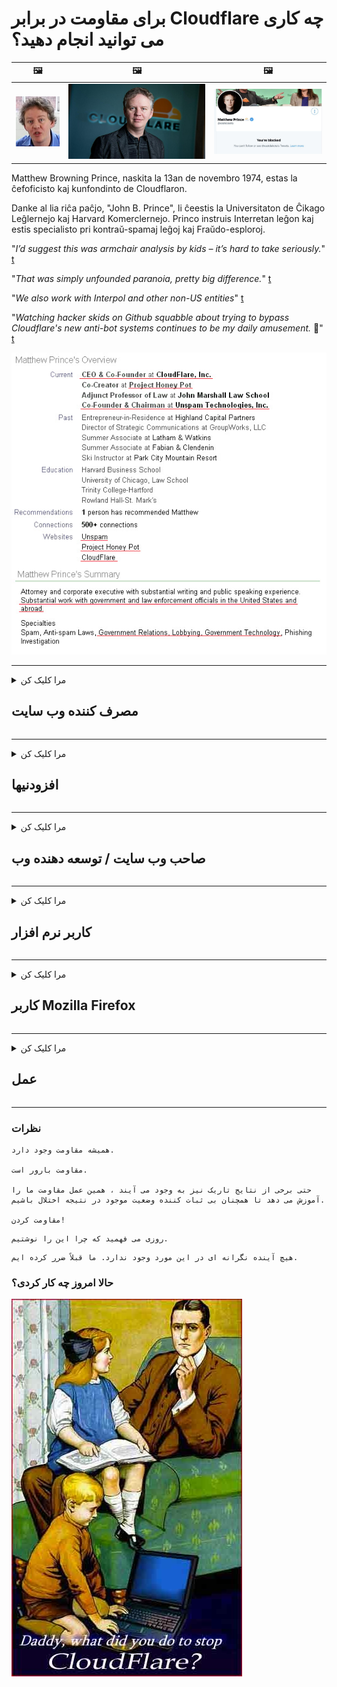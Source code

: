 # برای مقاومت در برابر Cloudflare چه کاری می توانید انجام دهید؟

| 🖼 | 🖼 | 🖼 |
| --- | --- | --- |
| ![](../image/matthew_prince_teen.jpg) | ![](../image/matthew_prince.jpg) | ![](../image/blockedbymatthewprince.jpg) |


Matthew Browning Prince, naskita la 13an de novembro 1974, estas la ĉefoficisto kaj kunfondinto de Cloudflaron.

Danke al lia riĉa paĉjo, "John B. Prince", li ĉeestis la Universitaton de Ĉikago Leĝlernejo kaj Harvard Komerclernejo.
Princo instruis Interretan leĝon kaj estis specialisto pri kontraŭ-spamaj leĝoj kaj Fraŭdo-esploroj.


"*I’d suggest this was armchair analysis by kids – it’s hard to take seriously.*" [t](https://www.theguardian.com/technology/2015/nov/19/cloudflare-accused-by-anonymous-helping-isis)

"*That was simply unfounded paranoia, pretty big difference.*"  [t](https://twitter.com/xxdesmus/status/992757936123359233)

"*We also work with Interpol and other non-US entities*" [t](https://twitter.com/eastdakota/status/1203028504184360960)

"*Watching hacker skids on Github squabble about trying to bypass Cloudflare's new anti-bot systems continues to be my daily amusement.* 🍿" [t](https://twitter.com/eastdakota/status/1273277839102656515)


![](../image/whoismp.jpg)

---


<details>
<summary>مرا کلیک کن

## مصرف کننده وب سایت
</summary>


- اگر وب سایتی که دوست دارید از Cloudflare استفاده می کند ، به آنها بگویید از Cloudflare استفاده نکنند.
  - غر زدن در شبکه های اجتماعی مانند فیس بوک ، ردیت ، توییتر یا ماستودون تفاوتی ندارد. [اقدامات بلندتر از هشتگ است.](https://twitter.com/phyzonloop/status/1274132092490862594)
  - اگر می خواهید خود را مفید کنید سعی کنید با صاحب وب سایت تماس بگیرید.

[Cloudflare گفت](https://github.com/Eloston/ungoogled-chromium/issues/783):
```
ما به شما توصیه می کنیم که برای خدمات یا سایتهای خاصی که با آنها مشکوک هستید با مدیران تماس بگیرید و تجربه خود را به اشتراک بگذارید.
```

[اگر آن را درخواست نکنید ، صاحب وب سایت هرگز از این مشکل آگاه نیست.](../PEOPLE.md)

![](../image/liberapay.jpg)

[مثال موفق](https://counterpartytalk.org/t/turn-off-cloudflare-on-counterparty-co-plz/164/5).<br>
مشکلی داری؟ [اکنون صدایت را بلند کن.](https://github.com/maraoz/maraoz.github.io/issues/1) مثال زیر

```
شما فقط به سانسور شرکت ها و نظارت گسترده کمک می کنید.
http://crimeflare.eu.org
```

```
صفحه وب شما در حریم خصوصی سو garden استفاده از باغ دیواری خصوصی CloudFlare است.
http://crimeflare.eu.org
```

- برای مطالعه سیاست حفظ حریم خصوصی وب سایت کمی وقت بگذارید.
  - اگر وب سایت پشت Cloudflare است یا وب سایت از خدمات متصل به Cloudflare استفاده می کند.

باید توضیح دهد که "Cloudflare" چیست و از شما اجازه می خواهد داده های خود را با Cloudflare به اشتراک بگذارید. عدم انجام این کار منجر به نقض اعتماد می شود و باید از وب سایت مورد نظر خودداری شود.

[یک مثال قابل قبول سیاست حفظ حریم خصوصی در اینجا است](https://archive.is/bDlTz) ("Subprocessors" > "Entity Name")

```
من سیاست حفظ حریم خصوصی شما را خوانده ام و نمی توانم کلمه Cloudflare را پیدا کنم.
در صورت ادامه دادن به تغذیه داده های من به Cloudflare ، من از اشتراک داده ها با شما امتناع می ورزم.
http://crimeflare.eu.org
```

این نمونه ای از سیاست حفظ حریم خصوصی است که کلمه Cloudflare را ندارد.
[Liberland Jobs](https://archive.is/daKIr) [privacy policy](https://docsend.com/view/feiwyte):

![](../image/cfwontobey.jpg)

Cloudflare سیاست حفظ حریم خصوصی خود را دارد.
[Cloudflare عاشق آدمهای سخیف است.](https://www.reddit.com/r/GamerGhazi/comments/2s64fe/be_wary_reporting_to_cloudflare/)

در اینجا یک مثال خوب برای فرم ثبت نام وب سایت است.
AFAIK ، وب سایت صفر این کار را انجام می دهد. آیا به آنها اعتماد خواهید کرد؟

```
با کلیک بر روی "ثبت نام برای XYZ" ، شما با شرایط خدمات و بیانیه حریم خصوصی ما موافقت می کنید.
شما همچنین موافقت می کنید که داده های خود را با Cloudflare به اشتراک بگذارید و همچنین با بیانیه حریم خصوصی Cloudflare موافقت می کنید.
اگر Cloudflare اطلاعات شما را فاش می کند یا اجازه نمی دهد به سرورهای ما متصل شوید ، این تقصیر ما نیست. [*]

[ ثبت نام ] [ من مخالفم ]
```
[*] [PEOPLE.md](../PEOPLE.md)


- سعی کنید از خدمات آنها استفاده نکنید. به یاد داشته باشید که Cloudflare شما را تماشا می کند.
  - ["I'm in your TLS, sniffin' your passworz"](../image/iminurtls.jpg)

- وب سایت دیگری را جستجو کنید. گزینه ها و فرصت های مناسبی در اینترنت وجود دارد!

- دوستان خود را متقاعد کنید که روزانه از Tor استفاده کنند.
  - ناشناس بودن باید استاندارد اینترنت باز باشد!
  - [توجه داشته باشید که پروژه Tor این پروژه را دوست ندارد.](../HISTORY.md)

</details>

------

<details>
<summary>مرا کلیک کن

## افزودنیها
</summary>

- اگر مرورگر شما Firefox ، Tor Browser یا Chromium Ungoogled نیست ، از یکی از این افزودنی های زیر استفاده کنید.
  - اگر می خواهید افزونه جدید دیگری اضافه کنید ابتدا در مورد آن س askال کنید.


| نام | توسعه دهنده | پشتیبانی | می توانید مسدود کنید | می تواند اطلاع رسانی کند | Chrome |
| -------- | -------- | -------- | -------- | -------- | -------- |
| [Bloku Cloudflaron MITM-Atakon](../subfiles/about.bcma.md) | #Addon | [ ? ](http://crimeflare.eu.org/) | **آره**     | **آره**     |  **آره** |
| [Ĉu ligoj estas vundeblaj al MITM-atako?](../subfiles/about.ismm.md) | #Addon | [ ? ](http://crimeflare.eu.org/) | نه     | **آره**     |  **آره** |
| [Ĉu ĉi tiuj ligoj blokos Tor-uzanton?](../subfiles/about.isat.md) | #Addon | [ ? ](http://crimeflare.eu.org/) | نه     | **آره**     |  **آره** |
| [Block Cloudflare MITM Attack](https://trac.torproject.org/projects/tor/attachment/ticket/24351/block_cloudflare_mitm_attack-1.0.14.1-an%2Bfx.xpi)<br>[**DELETED BY TOR PROJECT**](../HISTORY.md) | nullius | [ ? ](../tool/block_cloudflare_mitm_fx), [Link](http://crimeflare.eu.org/) | **آره**     | **آره**     |  نه |
| [TPRB](http://sw.nnpaefp7pkadbxxkhz2agtbv2a4g5sgo2fbmv3i7czaua354334uqqad.onion/) | Sw | [ ? ](http://sw.nnpaefp7pkadbxxkhz2agtbv2a4g5sgo2fbmv3i7czaua354334uqqad.onion/) | **آره**     | **آره**     |  نه |
| [Detect Cloudflare](https://addons.mozilla.org/en-US/firefox/addon/detect-cloudflare/) | Frank Otto | [ ? ](https://github.com/traktofon/cf-detect) | نه     | **آره**     |  نه |
| [True Sight](https://addons.mozilla.org/en-US/firefox/addon/detect-cloudflare-plus/) | claustromaniac | [ ? ](https://github.com/claustromaniac/detect-cloudflare-plus) | نه     | **آره**     |  نه |
| [Which Cloudflare datacenter am I visiting?](https://addons.mozilla.org/en-US/firefox/addon/cf-pop/) | 依云 | [ ? ](https://github.com/lilydjwg/cf-pop) | نه     | **آره**     |  نه |


- "Decentraleyes" می تواند اتصال به "CDNJS (Cloudflare)" را متوقف کند.
  - از دسترسی بسیاری از درخواست ها به شبکه جلوگیری می کند و برای جلوگیری از خراب شدن سایت ها ، به پرونده های محلی سرویس می دهد.
  - توسعه دهنده پاسخ داد: "[very concerning indeed](https://github.com/Synzvato/decentraleyes/issues/236#issuecomment-352049501)", "[widespread usage severely centralizes the web](https://github.com/Synzvato/decentraleyes/issues/251#issuecomment-366752049)"

- [همچنین می توانید گواهی Cloudflare را از سازمان صدور گواهینامه (CA) خود حذف یا بی اعتماد کنید.](https://www.ssl.com/how-to/remove-root-certificate-firefox/)

</details>

------

<details>
<summary>مرا کلیک کن

## صاحب وب سایت / توسعه دهنده وب
</summary>


![](../image/word_cloudflarefree.jpg)

- از محلول Cloudflare ، Period استفاده نکنید.
  - شما می توانید بهتر از این کار کنید ، درست است؟ [در اینجا نحوه حذف اشتراک ها ، برنامه ها ، دامنه ها یا حساب های Cloudflare وجود دارد.](https://support.cloudflare.com/hc/en-us/articles/200167776-Removing-subscriptions-plans-domains-or-accounts)

| 🖼 | 🖼 |
| --- | --- |
| ![](../image/htmlalertcloudflare.jpg) | ![](../image/htmlalertcloudflare2.jpg) |

- مشتری بیشتری می خواهید؟ شما می دانید چه باید بکنید. اشاره "بالای خط" است.
  - [سلام ، شما نوشتید "ما حریم خصوصی شما را جدی می گیریم" اما من "خطای 403 پروکسی ناشناس ممنوع مجاز نیست" را دریافت کردم.](https://it.slashdot.org/story/19/02/19/0033255/stop-saying-we-take-your-privacy-and-security-seriously) چرا Tor یا VPN را مسدود می کنید؟ و چرا ایمیل های موقت را مسدود می کنید؟

![](../image/anonexist.jpg)

- استفاده از Cloudflare احتمال وقفه را افزایش می دهد. اگر سرور شما خراب باشد یا Cloudflare خراب باشد ، بازدیدکنندگان نمی توانند به وب سایت شما دسترسی داشته باشند.
  - [آیا واقعاً فکر می کردید Cloudflare هرگز پایین نمی آید؟](https://www.ibtimes.com/cloudflare-down-not-working-sites-producing-504-gateway-timeout-errors-2618008) [Another](https://twitter.com/Jedduff/status/1097875615997399040) [sample](https://twitter.com/search?f=tweets&vertical=default&q=Cloudflare%20is%20having%20problems). [Need more](../PEOPLE.md)?

![](../image/cloudflareinternalerror.jpg)

- استفاده از Cloudflare برای پروکسی "سرویس API" ، "سرور بروزرسانی نرم افزار" یا "RSS feed" به مشتری شما آسیب می رساند. مشتری با شما تماس گرفت و گفت "دیگر نمی توانم از API شما استفاده کنم" و شما نمی دانید چه خبر است. Cloudflare می تواند بی صدا مشتری شما را مسدود کند. به نظر شما اشکالی نداره؟
  - سرویس آنلاین RSS خوان و RSS خوان بسیاری وجود دارد. اگر اجازه نمی دهید افراد مشترک شوند ، چرا RSS Feed منتشر می کنید؟

![](../image/rssfeedovercf.jpg)

- آیا به گواهینامه HTTPS نیاز دارید؟ از "Let's Encrypt" استفاده کنید یا فقط آن را از شرکت CA بخرید.

- آیا به سرور DNS نیاز دارید؟ نمی توانید سرور خود را تنظیم کنید؟ در مورد آنها چطور: [Hurricane Electric Free DNS](https://dns.he.net/), [Dyn.com](https://dyn.com/dns/), [1984 Hosting](https://www.1984hosting.com/), [Afraid.Org (در صورت استفاده از TOR ، مدیر حساب خود را حذف می کند)](https://freedns.afraid.org/)
  - [Alternativoj al DNS](../subfiles/alternative/domaindns.md)

- به دنبال سرویس میزبانی هستید؟ فقط رایگان است؟ در مورد آنها چطور: [Onion Service](http://vww6ybal4bd7szmgncyruucpgfkqahzddi37ktceo3ah7ngmcopnpyyd.onion/en/security/network-security/tor/onionservices-best-practices), [Free Web Hosting Area](https://freewha.com/), [Autistici/Inventati Web Site Hosting](https://www.autinv5q6en4gpf4.onion/services/website), [Github Pages](https://pages.github.com/), [Surge](https://surge.sh/)
  - [گزینه های جایگزین Cloudflare](../subfiles/alternative/cloudflare.md)

- آیا شما از "cloudflare-ipfs.com" استفاده می کنید؟ [آیا می دانید Cloudflare IPFS بد است؟](../PEOPLE.md)

- Firewall Web Application مانند OWASP و Fail2Ban را روی سرور خود نصب کنید و آن را به درستی پیکربندی کنید.
  - مسدود کردن Tor یک راه حل نیست. همه را فقط به خاطر کاربران بد کوچک مجازات نکنید.

- دسترسی کاربران به "Cloudflare Warp" را از دسترسی به وب سایت خود هدایت یا مسدود کنید. و اگر می توانید دلیل ارائه کنید.

> لیست IP: "[محدوده IP فعلی Cloudflare](cloudflare_inc/)"

> A: فقط آنها را مسدود کنید

```
server {
...
deny 173.245.48.0/20;
deny 103.21.244.0/22;
deny 103.22.200.0/22;
deny 103.31.4.0/22;
deny 141.101.64.0/18;
deny 108.162.192.0/18;
deny 190.93.240.0/20;
deny 188.114.96.0/20;
deny 197.234.240.0/22;
deny 198.41.128.0/17;
deny 162.158.0.0/15;
deny 104.16.0.0/12;
deny 172.64.0.0/13;
deny 131.0.72.0/22;
deny 2400:cb00::/32;
deny 2606:4700::/32;
deny 2803:f800::/32;
deny 2405:b500::/32;
deny 2405:8100::/32;
deny 2a06:98c0::/29;
deny 2c0f:f248::/32;
...
}
```

> B: هدایت به صفحه هشدار

```
http {
...
geo $iscf {
default 0;
173.245.48.0/20 1;
103.21.244.0/22 1;
103.22.200.0/22 1;
103.31.4.0/22 1;
141.101.64.0/18 1;
108.162.192.0/18 1;
190.93.240.0/20 1;
188.114.96.0/20 1;
197.234.240.0/22 1;
198.41.128.0/17 1;
162.158.0.0/15 1;
104.16.0.0/12 1;
172.64.0.0/13 1;
131.0.72.0/22 1;
2400:cb00::/32 1;
2606:4700::/32 1;
2803:f800::/32 1;
2405:b500::/32 1;
2405:8100::/32 1;
2a06:98c0::/29 1;
2c0f:f248::/32 1;
}
...
}

server {
...
if ($iscf) {rewrite ^ https://example.com/cfwsorry.php;}
...
}

<?php
header('HTTP/1.1 406 Not Acceptable');
echo <<<CLOUDFLARED
Thank you for visiting ourwebsite.com!<br />
We are sorry, but we can't serve you because your connection is being intercepted by Cloudflare.<br />
Please read http://crimeflare.eu.org for more information.<br />
CLOUDFLARED;
die();
```

- اگر به آزادی اعتقاد دارید و از کاربران ناشناس استقبال می کنید ، Tor Onion Service یا I2P insite را تنظیم کنید.

- از دیگر اپراتورهای وب سایت های دوتایی Clearnet / Tor مشاوره بخواهید و دوستان ناشناسی پیدا کنید!

</details>

------

<details>
<summary>مرا کلیک کن

## کاربر نرم افزار
</summary>


- Discord استفاده از CloudFlare است. جایگزین، گزینه ها؟ توصیه می کنیم [**Briar** (Android)](https://f-droid.org/en/packages/org.briarproject.briar.android/), [Ricochet (PC)](https://ricochet.im/), [Tox + Tor (Android/PC)](https://tox.chat/download.html)
  - Briar شامل Tor daemon است بنابراین نیازی به نصب Orbot نیست.
  - توسعه دهندگان Qwtch ، Open Privacy ، پروژه stop_cloudflare را بدون اطلاع قبلی از سرویس git خود حذف کردند.

- اگر از Debian GNU / Linux یا هر مشتق استفاده می کنید ، مشترک شوید: [bug #831835](https://bugs.debian.org/cgi-bin/bugreport.cgi?bug=831835). و اگر می توانید ، به تأیید وصله کمک کنید و به نگهدارنده کمک کنید تا در مورد اینکه آیا باید پذیرفته شود نتیجه گیری درستی داشته باشد.

- همیشه این مرورگرها را توصیه کنید.

| نام | توسعه دهنده | پشتیبانی | اظهار نظر |
| -------- | -------- | -------- | -------- |
| [Ungoogled-Chromium](https://ungoogled-software.github.io/ungoogled-chromium-binaries/) | Eloston | [ ? ](https://github.com/Eloston/ungoogled-chromium) | PC (Win, Mac, Linux)  _!Tor_ |
| [Bromite](https://www.bromite.org/fdroid) | Bromite | [ ? ](https://github.com/bromite/bromite/issues) | Android  _!Tor_ |
| [Tor Browser](https://www.torproject.org/download/) | Tor Project | [ ? ](https://support.torproject.org/) | PC (Win, Mac, Linux)  _Tor_|
| [Tor Browser Android](https://www.torproject.org/download/) | Tor Project | [ ? ](https://support.torproject.org/) | Android  _Tor_|
| [Onion Browser](https://itunes.apple.com/us/app/onion-browser/id519296448?mt=8) | Mike Tigas | [ ? ](https://github.com/OnionBrowser/OnionBrowser/issues) | Apple iOS  _Tor_|
| [GNU/Icecat](https://www.gnu.org/software/gnuzilla/) | GNU | [ ? ](https://www.gnu.org/software/gnuzilla/) | PC (Linux) |
| [IceCatMobile](https://f-droid.org/en/packages/org.gnu.icecat/) | GNU | [ ? ](https://lists.gnu.org/mailman/listinfo/bug-gnuzilla) | Android |
| [Iridium Browser](https://iridiumbrowser.de/about/) | Iridium | [ ? ](https://github.com/iridium-browser/iridium-browser/) | PC (Win, Mac, Linux, OpenBSD) |


حریم خصوصی نرم افزارهای دیگر ناقص است. این به معنای "کامل" بودن مرورگر Tor نیست.
هیچ 100٪ امن و 100٪ خصوصی در اینترنت و فناوری وجود ندارد.

- نمی خواهید از Tor استفاده کنید؟ با Tor daemon می توانید از هر مرورگری استفاده کنید.
  - [توجه داشته باشید که پروژه Tor این را دوست ندارد.](https://support.torproject.org/tbb/tbb-9/) اگر می توانید از مرورگر Tor استفاده کنید.
- [نحوه استفاده از Chromium با Tor](../subfiles/chromium_tor.md)


بیایید در مورد حریم خصوصی نرم افزارهای دیگر صحبت کنیم.

- [اگر واقعاً به استفاده از Firefox نیاز دارید ، "Firefox ESR" را انتخاب کنید.](https://www.mozilla.org/en-US/firefox/organizations/)
  - [Firefox - ناظر Spyware](https://spyware.neocities.org/articles/firefox.html)
  - [Firefox آزادی بیان را رد می کند ، آزادی بیان را ممنوع می کند](https://web.archive.org/web/20200423010026/https://reclaimthenet.org/firefox-rejects-free-speech-bans-free-speech-commenting-plugin-dissenter-from-its-extensions-gallery/)
  - ["100+ رأی منفی به نظر می رسد که درخواست از یک شرکت نرم افزاری برای پایبندی به ... نرم افزار این روزها خیلی زیاد است."](https://old.reddit.com/r/firefox/comments/gutdiw/weve_got_work_to_do_the_mozilla_blog/fslbbb6/)
  - [اوه ، چرا Firefox در نوار URL من پیوندهای حمایت شده را به من نشان می دهد؟](https://www.reddit.com/r/firefox/comments/jybx2w/uh_why_is_firefox_showing_me_sponsored_links_in/)
  - [موزیلا - شیطان تجسم](https://digdeeper.neocities.org/ghost/mozilla.html)

- [به یاد داشته باشید ، موزیلا از سرویس Cloudflare استفاده می کند.](https://www.robtex.com/dns-lookup/www.mozilla.org) [آنها همچنین از خدمات DNS Cloudflare بر روی محصول خود استفاده می کنند.](https://www.theregister.co.uk/2018/03/21/mozilla_testing_dns_encryption/)

- [موزیلا رسماً این بلیط را رد کرد.](https://bugzilla.mozilla.org/show_bug.cgi?id=1426618)

- [Firefox Focus یک شوخی است.](https://github.com/mozilla-mobile/focus-android/issues/1743) [آنها قول دادند که دورسنجی را خاموش کنند اما آنها آن را تغییر دادند.](https://github.com/mozilla-mobile/focus-android/issues/4210)

- [توسعه دهنده PaleMoon / Basilisk Cloudflare را دوست دارد.](https://github.com/mozilla-mobile/focus-android/issues/1743#issuecomment-345993097)
  - [سرور بایگانی Pale Moon به مدت 18 ماه بدافزار را هک و منتشر کرد](https://www.reddit.com/r/privacytoolsIO/comments/cc808y/pale_moons_archive_server_hacked_and_spread/)
  - او همچنین از کاربران تور متنفر است - "[بگذارید با Tor خصمانه باشد. من فکر می کنم اکثر سایت ها با توجه به ضریب سو abuse استفاده بسیار زیاد Tor باید خصمانه داشته باشند.](https://github.com/yacy/yacy_search_server/issues/314#issuecomment-565932097)"

- [واترفاکس با مشکل "خانه تلفن" روبرو است](https://spyware.neocities.org/articles/waterfox.html)

- [Google Chrome یک جاسوس افزار است.](https://www.gnu.org/proprietary/malware-google.en.html)
  - [Google فعالیت شما را نمایه می کند.](https://spyware.neocities.org/articles/chrome.html)

- [SRWare Iron تلفن های زیادی را به خانه متصل می کند.](https://spyware.neocities.org/articles/iron.html) همچنین به دامنه های google متصل می شود.

- [ردیاب های فیس بوک / توییتر در لیست سفید مرورگر شجاع.](https://www.bleepingcomputer.com/news/security/facebook-twitter-trackers-whitelisted-by-brave-browser/)
  - [در اینجا مسائل بیشتری وجود دارد.](https://spyware.neocities.org/articles/brave.html)
  - [شناسه وابسته binance](https://twitter.com/cryptonator1337/status/1269594587716374528)

- [Microsoft Edge اجازه می دهد تا فیس بوک کد Flash را در پشت کاربران اجرا کند.](https://www.zdnet.com/article/microsoft-edge-lets-facebook-run-flash-code-behind-users-backs/)

- [ویوالدی به حریم خصوصی شما احترام نمی گذارد.](https://spyware.neocities.org/articles/vivaldi.html)

- [سطح جاسوس افزار Opera: بسیار بالا](https://spyware.neocities.org/articles/opera.html)

- Apple iOS: [به هیچ وجه نباید از iOS استفاده کنید ، دلیل اصلی آن بدافزار بودن آن است.](https://www.gnu.org/proprietary/malware-apple.html)

بنابراین ما فقط جدول بالا را توصیه می کنیم. هیچ چیز دیگر.

</details>

------

<details>
<summary>مرا کلیک کن

## کاربر Mozilla Firefox
</summary>


- "Firefox Nightly" اطلاعات سطح اشکال زدایی را بدون روش انصراف به سرورهای Mozilla ارسال می کند.
  - [سرورهای موزیلا Cloudflare هستند](https://www.digwebinterface.com/?hostnames=www.mozilla.org%0D%0Amozilla.cloudflare-dns.com&type=&ns=resolver&useresolver=8.8.4.4&nameservers=)

- امکان اتصال Firefox به سرورهای موزیلا وجود دارد.
  - [راهنمای الگوهای سیاست Mozilla](https://github.com/mozilla/policy-templates/blob/master/README.md)
  - به خاطر داشته باشید این ترفند ممکن است در نسخه بعدی کار خود را متوقف کند زیرا موزیلا دوست دارد خود را در لیست سفید قرار دهد.
  - از فایروال و فیلتر DNS برای مسدود کردن کامل آنها استفاده کنید.

"`/distribution/policies.json`"

>     "WebsiteFilter": {
> 		"Block": [
> 		"*://*.mozilla.com/*",
> 		"*://*.mozilla.net/*",
> 		"*://*.mozilla.org/*",
> 		"*://webcompat.com/*",
> 		"*://*.firefox.com/*",
> 		"*://*.thunderbird.net/*",
> 		"*://*.cloudflare.com/*"
> 		]
>     },


- ~~گزارش یک اشکال در ردیاب موزیلا ، به آنها بگویید که از Cloudflare استفاده نکنند.~~ گزارش اشکال در مورد bugzilla وجود داشت. بسیاری از افراد نگرانی خود را ارسال کردند ، اما این اشکال توسط مدیر در سال 2018 پنهان شد.

- می توانید DoH را در Firefox غیرفعال کنید.
  - [ارائه دهنده پیش فرض DNS Firefox را تغییر دهید](../subfiles/change-firefox-dns.md)

![](../image/firefoxdns.jpg)

- [اگر می خواهید از DNS غیر ISP استفاده کنید ، استفاده از سرویس OpenNIC Tier2 DNS یا هر یک از سرویس های DNS غیر Cloudflare را در نظر بگیرید.](https://wiki.opennic.org/start)
![](../image/opennic.jpg)
  - Cloudflare را با DNS مسدود کنید. [Crimeflare DNS](../subfiles/service.publicdns.md)

- می توانید از Tor به عنوان DNS Resolution استفاده کنید. [اگر متخصص Tor نیستید ، در اینجا س askال کنید.](https://tor.stackexchange.com/)

> **چطور؟**
> 1. Tor را بارگیری کرده و روی رایانه خود نصب کنید.
> 2. این خط را به پرونده "torrc" اضافه کنید.
> DNSPort 127.0.0.1:53
> 3. Tor را مجدداً راه اندازی کنید.
> 4. سرور DNS رایانه خود را روی "127.0.0.1" تنظیم کنید.

</details>

------

<details>
<summary>مرا کلیک کن

## عمل
</summary>


- از خطرات Cloudflare به دیگران در اطراف خود بگویید.

- [به بهبود این مخزن کمک کنید.](http://crimeflare.eu.org)
  - هم لیست ها ، هم استدلال های ضد آن و هم جزئیات.

- [در مواردی که Cloudflare (و شرکتهای مشابه) به اشتباه پیش می روند را مستند کرده و علنی کنید ، اطمینان حاصل کنید که هنگام انجام این کار ، این مخزن را ذکر کنید](http://crimeflare.eu.org) :)

- افراد بیشتری را به طور پیش فرض از Tor استفاده کنید تا بتوانند وب را از دیدگاه مناطق مختلف جهان تجربه کنند.

- گروه هایی را در شبکه های اجتماعی و فضای گوشت اختصاص دهید که به آزادسازی جهان از Cloudflare اختصاص دارند.

- در صورت لزوم ، به این گروه ها در این مخزن پیوند دهید - این می تواند مکانی برای هماهنگی کار با هم به عنوان گروه باشد.

- [یک تعاونی ایجاد کنید که می تواند یک جایگزین غیر شرکتی معنی دار برای Cloudflare فراهم کند.](../subfiles/alternative/cloudflare.md)

- برای کمک به حداقل ارائه چندین لایه دفاع در برابر Cloudflare ، از هر گزینه دیگری با ما در میان بگذارید.

- اگر مشتری Cloudflare هستید ، تنظیمات حریم خصوصی خود را تنظیم کنید و منتظر نقض آنها باشید.
  - [سپس آنها را تحت اتهامات ضد هرزنامه / نقض حریم خصوصی قرار دهید.](https://twitter.com/thexpaw/status/1108424723233419264)

- اگر در ایالات متحده آمریکا هستید و وب سایت موردنظر یک بانک یا حسابدار است ، سعی کنید تحت قانون Gramm-Leach-Bliley یا آمریکایی های دارای مشکل معلولیت فشار قانونی ایجاد کنید و به ما گزارش دهید که چقدر به شما رسیده است .

- اگر وب سایت یک سایت دولتی است ، سعی کنید تحت اولین اصلاحیه قانون اساسی ایالات متحده فشار قانونی وارد کنید.

- اگر شهروند اتحادیه اروپا هستید ، برای ارسال اطلاعات شخصی خود تحت مقررات عمومی حفاظت از داده ها ، با وب سایت تماس بگیرید. اگر آنها از دادن اطلاعات شما امتناع کنند ، این یک نقض قانون است.

- برای شرکت هایی که ادعا می کنند در وب سایت خود خدمات ارائه می دهند ، گزارش آنها را به عنوان "تبلیغات کاذب" به سازمان های حمایت از مصرف کننده و BBB گزارش دهید. وب سایت های Cloudflare توسط سرورهای Cloudflare ارائه می شوند.

- [ITU در زمینه ایالات متحده پیشنهاد می کند که Cloudflare به اندازه کافی بزرگ شده است که قانون ضد انحصاری ممکن است بر آنها تحمیل شود.](https://www.itu.int/en/ITU-T/Workshops-and-Seminars/20181218/Documents/Geoff_Huston_Presentation.pdf)

- می توان تصور کرد که نسخه 4 GNU GPL می تواند شامل مقرره ای در مورد ذخیره کد منبع پشت چنین سرویسی باشد ، برای همه برنامه های GPLv4 و برنامه های بعدی که حداقل کد منبع از طریق رسانه ای قابل دسترسی است که هیچ تبعیضی برای کاربران Tor ایجاد نمی کند.

- [Se vi uzas Mastodon bonvolu sekvi la konton Mitigator](../subfiles/service.altlink.md).

</details>

------

### نظرات

```
همیشه مقاومت وجود دارد.

مقاومت بارور است.

حتی برخی از نتایج تاریک نیز به وجود می آیند ، همین عمل مقاومت ما را آموزش می دهد تا همچنان بی ثبات کننده وضعیت موجود در نتیجه اختلال باشیم.

مقاومت کردن!
```

```
روزی می فهمید که چرا این را نوشتیم.
```

```
هیچ آینده نگرانه ای در این مورد وجود ندارد. ما قبلاً ضرر کرده ایم.
```

### حالا امروز چه کار کردی؟


![](../image/stopcf.jpg)
